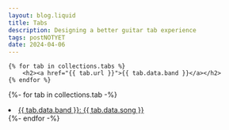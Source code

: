 ```yaml
---
layout: blog.liquid
title: Tabs
description: Designing a better guitar tab experience
tags: postNOTYET
date: 2024-04-06
---
```





<section>

    {% for tab in collections.tabs %}
        <h2><a href="{{ tab.url }}">{{ tab.data.band }}</a></h2>
    {% endfor %}



{%- for tab in collections.tab -%}
  <li><a href="{{ tab.url }}">{{ tab.data.band }}: {{ tab.data.song }}</a></li>
{%- endfor -%}


</section>

